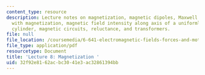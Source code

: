 ```yaml
---
content_type: resource
description: Lecture notes on magnetization, magnetic dipoles, Maxwell's equations
  with magnetization, magnetic field intensity along axis of a uniformly magnetized
  cylinder, magnetic circuits, reluctance, and transformers.
file: null
file_location: /coursemedia/6-641-electromagnetic-fields-forces-and-motion-spring-2005/32f92e8162acbc3041e3ac32861394bb_lecture8.pdf
file_type: application/pdf
resourcetype: Document
title: 'Lecture 8: Magnetization '
uid: 32f92e81-62ac-bc30-41e3-ac32861394bb
---
```

